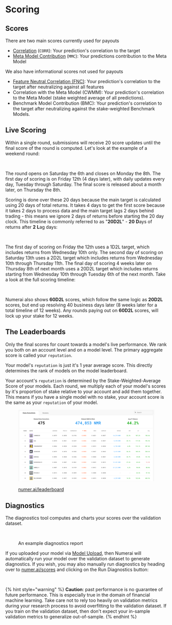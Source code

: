 # Scoring

## Scores

There are two main scores currently used for payouts

* [Correlation](https://docs.numer.ai/tournament/correlation-corr) (`CORR`): Your prediction's correlation to the target
* [Meta Model Contribution](meta-model-contribution-mmc.md) (`MMC`): Your predictions contribution to the Meta Model

We also have informational scores not used for payouts

* [Feature Neutral Correlation (FNC)](feature-neutral-correlation.md): Your prediction's correlation to the target after neutralizing against all features &#x20;
* Correlation with the Meta Model (CWMM): Your prediction's correlation to the Meta Model (stake weighted average of all predictions).
* Benchmark Model Contribution (BMC): Your prediction's correlation to the target after neutralizing against the stake-weighted Benchmark Models.

## Live Scoring

Within a single round, submissions will receive 20 score updates until the final score of the round is computed. Let's look at the example of a weekend round:

<figure><img src="../../.gitbook/assets/scoring_calendar_1 (1).png" alt="" width="563"><figcaption></figcaption></figure>

The round opens on Saturday the 6th and closes on Monday the 8th. The first day of scoring is on Friday 12th (4 days later), with daily updates every day, Tuesday through Saturday. The final score is released about a month later, on Thursday the 8th.

Scoring is done over these 20 days because the main target is calculated using 20 days of total returns. It takes 4 days to get the first score because it takes 2 days to process data and the main target lags 2 days behind trading - this means we ignore 2 days of returns before starting the 20 day clock. This timeline is commonly referred to as "**20D2L**" - **20** **D**ays of returns after **2** **L**ag days:

<figure><img src="../../.gitbook/assets/scoring_calendar_2.png" alt="" width="563"><figcaption></figcaption></figure>

The first day of scoring on Friday the  12th uses a 1D2L target, which includes returns from Wednesday 10th only. The second day of scoring on Saturday 13th uses a 2D2L target which includes returns from Wednesday 10th through Thursday 11th. The final day of scoring 4 weeks later on Thursday 8th of next month uses a 20D2L target which includes returns starting from Wednesday 10th through Tuesday 6th of the next month. Take a look at the full scoring timeline:

<figure><img src="../../.gitbook/assets/scoring_calendar_3.png" alt="" width="563"><figcaption></figcaption></figure>

Numerai also shows **60D2L** scores, which follow the same logic as **20D2L** scores, but end up resolving 40 business days later (8 weeks later for a total timeline of 12 weeks). Any rounds paying out on **60D2L** scores, will lock up your stake for 12 weeks.

## The Leaderboards

Only the final scores for count towards a model's live performance. We rank you both on an account level and on a model level. The primary aggregate score is called your `reputation`.

Your model's `reputation` is just it's 1 year average score. This directly determines the rank of models on the model leaderboard.

Your account's `reputation` is determined by the Stake-Weighted-Average Score of your models. Each round, we multiply each of your model's scores by it's proportion of stake relative to your account and add them together. This means if you have a single model with no stake, your account score is the same as your `reputation` of your model.

<figure><img src="../../.gitbook/assets/Screenshot 2025-02-13 at 17.19.04.png" alt=""><figcaption><p><a href="https://numer.ai/leaderboard">numer.ai/leaderboard</a></p></figcaption></figure>

## Diagnostics

The diagnostics tool computes and charts your scores over the validation dataset.

<figure><img src="../../.gitbook/assets/image (5).png" alt=""><figcaption><p>An example diagnostics report</p></figcaption></figure>

If you uploaded your model via [Model Upload](../submissions/model-uploads.md), then Numerai will automatically run your model over the validation dataset to generate diagnostics. If you wish, you may also manually run diagnostics by heading over to [numer.ai/scores](https://numer.ai/scores) and clicking on the Run Diagnostics button:

<figure><img src="../../.gitbook/assets/Screenshot 2024-03-19 at 9.26.27 AM.png" alt=""><figcaption></figcaption></figure>

{% hint style="warning" %}
**Caution**: past performance is no guarantee of future performance. This is especially true in the domain of financial machine learning. Take care not to rely too heavily on validation metrics during your research process to avoid overfitting to the validation dataset. If you train on the validation dataset, then don't expect your in-sample validation metrics to generalize out-of-sample.
{% endhint %}
